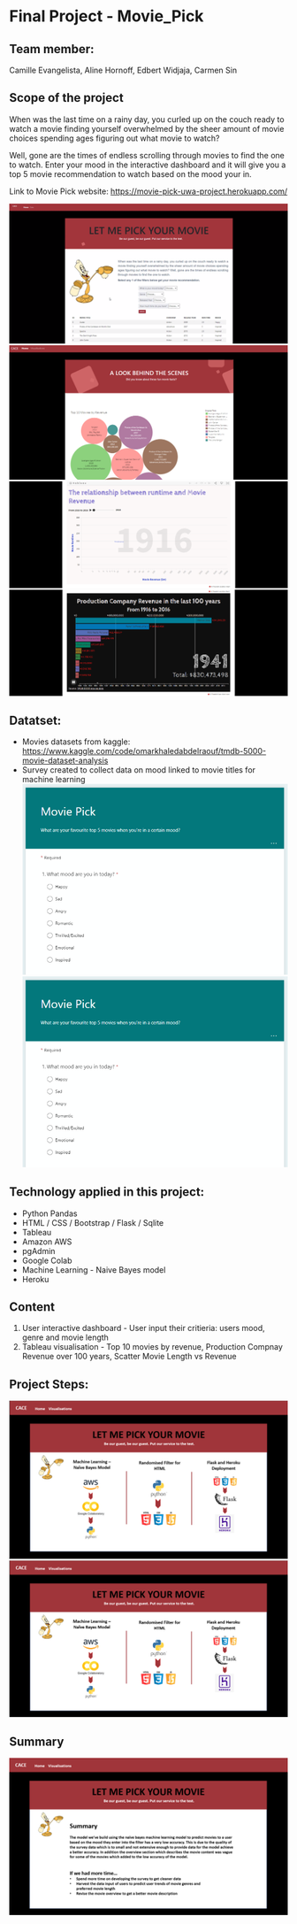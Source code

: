 # Final Project - Movie_Pick

## Team member: 
Camille Evangelista, Aline Hornoff, Edbert Widjaja, Carmen Sin

## Scope of the project
When was the last time on a rainy day, you curled up on the couch ready to watch a movie finding yourself overwhelmed by the sheer amount of movie choices spending ages figuring out what movie to watch? 

Well, gone are the times of endless scrolling through movies to find the one to watch. 
Enter your mood in the interactive dashboard and it will give you a top 5 movie recommendation to watch based on the mood your in.

Link to Movie Pick website: https://movie-pick-uwa-project.herokuapp.com/

![Website home page](Images\index.png)
![Website visualisation page part 1](Images/vis1.png)
![Website visualisation page part 2](Images\visualisation2.png)
![Website visualisation page part 3](Images\visualisation3.png)

## Datatset: 
* Movies datasets from kaggle: https://www.kaggle.com/code/omarkhaledabdelraouf/tmdb-5000-movie-dataset-analysis
* Survey created to collect data on mood linked to movie titles for machine learning
![Survey Form](Images/survey.png)
![Survey Form](Images/survey.png)
  
## Technology applied in this project: 
* Python Pandas
* HTML / CSS / Bootstrap / Flask / Sqlite
* Tableau
* Amazon AWS
* pgAdmin
* Google Colab
* Machine Learning - Naive Bayes model
* Heroku

## Content
1. User interactive dashboard - User input their critieria: users mood, genre and movie length
2. Tableau visualisation - Top 10 movies by revenue, Production Compnay Revenue over 100 years, Scatter Movie Length vs Revenue

## Project Steps:
![Steps one and two](Images/step1.png)
![Steps three to five ](Images/step2.png)

## Summary
![Summary](Images/summary.png)



